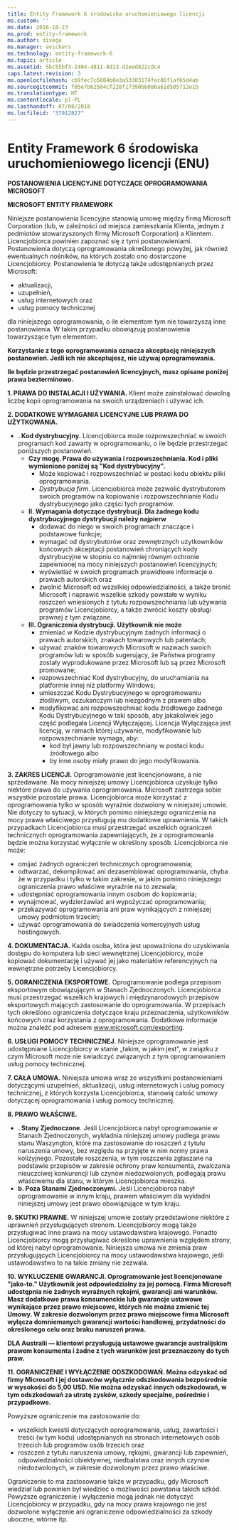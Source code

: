 ```yaml
---
title: Entity Framework 6 środowiska uruchomieniowego licencji
ms.custom: ''
ms.date: 2016-10-23
ms.prod: entity-framework
ms.author: divega
ms.manager: avickers
ms.technology: entity-framework-6
ms.topic: article
ms.assetid: 5bc55bf3-2404-4811-8d13-d2eed822cdc4
caps.latest.revision: 3
ms.openlocfilehash: cb9fec7c6804b0e3a53303174fec86f1af65d4ab
ms.sourcegitcommit: f05e7b62584cf228f17390bb086a61d505712e1b
ms.translationtype: HT
ms.contentlocale: pl-PL
ms.lasthandoff: 07/08/2018
ms.locfileid: "37912827"
---
```

# <a name="entity-framework-6-runtime-license-enu"></a>Entity Framework 6 środowiska uruchomieniowego licencji (ENU)
**POSTANOWIENIA LICENCYJNE DOTYCZĄCE OPROGRAMOWANIA MICROSOFT**

**MICROSOFT ENTITY FRAMEWORK**

Niniejsze postanowienia licencyjne stanowią umowę między firmą Microsoft Corporation (lub, w zależności od miejsca zamieszkania Klienta, jednym z podmiotów stowarzyszonych firmy Microsoft Corporation) a Klientem. Licencjobiorca powinien zapoznać się z tymi postanowieniami. Postanowienia dotyczą oprogramowania określonego powyżej, jak również ewentualnych nośników, na których zostało ono dostarczone Licencjobiorcy. Postanowienia te dotyczą także udostępnianych przez Microsoft:

-   aktualizacji,
-   uzupełnień,
-   usług internetowych oraz
-   usług pomocy technicznej

dla niniejszego oprogramowania, o ile elementom tym nie towarzyszą inne postanowienia. W takim przypadku obowiązują postanowienia towarzyszące tym elementom.

**Korzystanie z tego oprogramowania oznacza akceptację niniejszych postanowień. Jeśli ich nie akceptujesz, nie używaj oprogramowania.**

**Ile będzie przestrzegać postanowień licencyjnych, masz opisane poniżej prawa bezterminowo.**

**1.    PRAWA DO INSTALACJI I UŻYWANIA.** Klient może zainstalować dowolną liczbę kopii oprogramowania na swoich urządzeniach i używać ich.

**2.    DODATKOWE WYMAGANIA LICENCYJNE LUB PRAWA DO UŻYTKOWANIA.**

-   **.    Kod dystrybucyjny.** Licencjobiorca może rozpowszechniać w swoich programach kod zawarty w oprogramowaniu, o ile będzie przestrzegać poniższych postanowień.
    -   **Czy mogę.      Prawa do używania i rozpowszechniania. Kod i pliki wymienione poniżej są "Kod dystrybucyjny".**
        -   Może kopiować i rozpowszechniać w postaci kodu obiektu pliki oprogramowania.
        -   *Dystrybucja firm*. Licencjobiorca może zezwolić dystrybutorom swoich programów na kopiowanie i rozpowszechnianie Kodu dystrybucyjnego jako części tych programów.
    -   **II.    Wymagania dotyczące dystrybucji. Dla żadnego kodu dystrybucyjnego dystrybucji należy najpierw**
        -   dodawać do niego w swoich programach znaczące i podstawowe funkcje;
        -   wymagać od dystrybutorów oraz zewnętrznych użytkowników końcowych akceptacji postanowień chroniących kody dystrybucyjne w stopniu co najmniej równym ochronie zapewnionej na mocy niniejszych postanowień licencyjnych;
        -   wyświetlać w swoich programach prawidłowe informacje o prawach autorskich oraz
        -   zwolnić Microsoft od wszelkiej odpowiedzialności, a także bronić Microsoft i naprawić wszelkie szkody powstałe w wyniku roszczeń wniesionych z tytułu rozpowszechniania lub używania programów Licencjobiorcy, a także zwrócić koszty obsługi prawnej z tym związane.
    -   **III.   Ograniczenia dystrybucji. Użytkownik nie może**
        -   zmieniać w Kodzie dystrybucyjnym żadnych informacji o prawach autorskich, znakach towarowych lub patentach;
        -   używać znaków towarowych Microsoft w nazwach swoich programów lub w sposób sugerujący, że Państwa programy zostały wyprodukowane przez Microsoft lub są przez Microsoft promowane;
        -   rozpowszechniać Kod dystrybucyjny, do uruchamiania na platformie innej niż platformy Windows;
        -   umieszczać Kodu Dystrybucyjnego w oprogramowaniu złośliwym, oszukańczym lub niezgodnym z prawem albo
        -   modyfikować ani rozpowszechniać kodu źródłowego żadnego Kodu Dystrybucyjnego w taki sposób, aby jakakolwiek jego część podlegała Licencji Wyłączającej. Licencja Wyłączająca jest licencją, w ramach której używanie, modyfikowanie lub rozpowszechnianie wymaga, aby:
            -   kod był jawny lub rozpowszechniany w postaci kodu źródłowego albo
            -   by inne osoby miały prawo do jego modyfikowania.

**3.    ZAKRES LICENCJI.** Oprogramowanie jest licencjonowane, a nie sprzedawane. Na mocy niniejszej umowy Licencjobiorca uzyskuje tylko niektóre prawa do używania oprogramowania. Microsoft zastrzega sobie wszystkie pozostałe prawa. Licencjobiorca może korzystać z oprogramowania tylko w sposób wyraźnie dozwolony w niniejszej umowie. Nie dotyczy to sytuacji, w których pomimo niniejszego ograniczenia na mocy prawa właściwego przysługują mu dodatkowe uprawnienia. W takich przypadkach Licencjobiorca musi przestrzegać wszelkich ograniczeń technicznych oprogramowania zapewniających, że z oprogramowania będzie można korzystać wyłącznie w określony sposób. Licencjobiorca nie może:

-   omijać żadnych ograniczeń technicznych oprogramowania;
-   odtwarzać, dekompilować ani dezasemblować oprogramowania, chyba że w przypadku i tylko w takim zakresie, w jakim pomimo niniejszego ograniczenia prawo właściwe wyraźnie na to zezwala;
-   udostępniać oprogramowania innym osobom do kopiowania;
-   wynajmować, wydzierżawiać ani wypożyczać oprogramowania;
-   przekazywać oprogramowania ani praw wynikających z niniejszej umowy podmiotom trzecim;
-   używać oprogramowania do świadczenia komercyjnych usług hostingowych.

**4.    DOKUMENTACJA.** Każda osoba, która jest upoważniona do uzyskiwania dostępu do komputera lub sieci wewnętrznej Licencjobiorcy, może kopiować dokumentację i używać jej jako materiałów referencyjnych na wewnętrzne potrzeby Licencjobiorcy.

**5.    OGRANICZENIA EKSPORTOWE.** Oprogramowanie podlega przepisom eksportowym obowiązującym w Stanach Zjednoczonych. Licencjobiorca musi przestrzegać wszelkich krajowych i międzynarodowych przepisów eksportowych mających zastosowanie do oprogramowania. W przepisach tych określono ograniczenia dotyczące kraju przeznaczenia, użytkowników końcowych oraz korzystania z oprogramowania. Dodatkowe informacje można znaleźć pod adresem www.microsoft.com/exporting.

**6.    USŁUGI POMOCY TECHNICZNEJ.** Niniejsze oprogramowanie jest udostępniane Licencjobiorcy w stanie „takim, w jakim jest”, w związku z czym Microsoft może nie świadczyć związanych z tym oprogramowaniem usług pomocy technicznej.

**7.    CAŁA UMOWA.** Niniejsza umowa wraz ze wszystkimi postanowieniami dotyczącymi uzupełnień, aktualizacji, usług internetowych i usług pomocy technicznej, z których korzysta Licencjobiorca, stanowią całość umowy dotyczącej oprogramowania i usług pomocy technicznej.

**8.    PRAWO WŁAŚCIWE.**

-   **.    Stany Zjednoczone**. Jeśli Licencjobiorca nabył oprogramowanie w Stanach Zjednoczonych, wykładnia niniejszej umowy podlega prawu stanu Waszyngton, które ma zastosowanie do roszczeń z tytułu naruszenia umowy, bez względu na przyjęte w nim normy prawa kolizyjnego. Pozostałe roszczenia, w tym roszczenia zgłaszane na podstawie przepisów w zakresie ochrony praw konsumenta, zwalczania nieuczciwej konkurencji lub czynów niedozwolonych, podlegają prawu właściwemu dla stanu, w którym Licencjobiorca mieszka.
-   **b.    Poza Stanami Zjednoczonymi.** Jeśli Licencjobiorca nabył oprogramowanie w innym kraju, prawem właściwym dla wykładni niniejszej umowy jest prawo obowiązujące w tym kraju.

**9.    SKUTKI PRAWNE.** W niniejszej umowie zostały przedstawione niektóre z uprawnień przysługujących stronom. Licencjobiorcy mogą także przysługiwać inne prawa na mocy ustawodawstwa krajowego. Ponadto Licencjobiorcy mogą przysługiwać określone uprawnienia względem strony, od której nabył oprogramowanie. Niniejsza umowa nie zmienia praw przysługujących Licencjobiorcy na mocy ustawodawstwa krajowego, jeśli ustawodawstwo to na takie zmiany nie zezwala.

**10.   WYKLUCZENIE GWARANCJI. Oprogramowanie jest licencjonowane "jako-to." Użytkownik jest odpowiedzialny za jej pomocą. Firma Microsoft udostępnia nie żadnych wyraźnych rękojmi, gwarancji ani warunków. Masz dodatkowe prawa konsumenckie lub gwarancje ustawowe wynikające przez prawo miejscowe, których nie można zmienić tej Umowy. W zakresie dozwolonym przez prawo miejscowe firma Microsoft wyłącza domniemanych gwarancji wartości handlowej, przydatności do określonego celu oraz braku naruszeń prawa.**

**DLA Australii — klientowi przysługują ustawowe gwarancje australijskim prawem konsumenta i żadne z tych warunków jest przeznaczony do tych praw.**

**11.   OGRANICZENIE I WYŁĄCZENIE ODSZKODOWAŃ. Można odzyskać od firmy Microsoft i jej dostawców wyłącznie odszkodowania bezpośrednie w wysokości do 5,00 USD. Nie można odzyskać innych odszkodowań, w tym odszkodowań za utratę zysków, szkody specjalne, pośrednie i przypadkowe.**

Powyższe ograniczenie ma zastosowanie do:

-   wszelkich kwestii dotyczących oprogramowania, usług, zawartości i treści (w tym kodu) udostępnianych na stronach internetowych osób trzecich lub programów osób trzecich oraz
-   roszczeń z tytułu naruszenia umowy, rękojmi, gwarancji lub zapewnień, odpowiedzialności obiektywnej, niedbalstwa oraz innych czynów niedozwolonych, w zakresie dozwolonym przez prawo właściwe.

Ograniczenie to ma zastosowanie także w przypadku, gdy Microsoft wiedział lub powinien był wiedzieć o możliwości powstania takich szkód. Powyższe ograniczenie i wyłączenie mogą jednak nie dotyczyć Licencjobiorcy w przypadku, gdy na mocy prawa krajowego nie jest dozwolone wyłączenie ani ograniczenie odpowiedzialności za szkody uboczne, wtórne itp.
